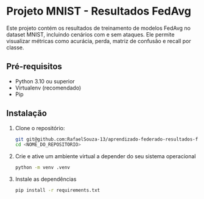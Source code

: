 # Projeto MNIST - Resultados FedAvg
Este projeto contém os resultados de treinamento de modelos FedAvg no dataset MNIST, incluindo cenários com e sem ataques. Ele permite visualizar métricas como acurácia, perda, matriz de confusão e recall por classe.
## Pré-requisitos

- Python 3.10 ou superior
- Virtualenv (recomendado)
- Pip

## Instalação

1. Clone o repositório:

    ```bash
    git git@github.com:RafaelSouza-13/aprendizado-federado-resultados-finais.git
    cd <NOME_DO_REPOSITORIO>

2. Crie e ative um ambiente virtual a depender do seu sistema operacional
    ```bash
    python -m venv .venv

3. Instale as dependências
    ```bash
    pip install -r requirements.txt